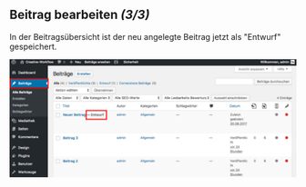 ## Beitrag bearbeiten *(3/3)*

In der Beitragsübersicht ist der neu angelegte Beitrag jetzt als "Entwurf" gespeichert.

![image](./assets/overview.jpg)
